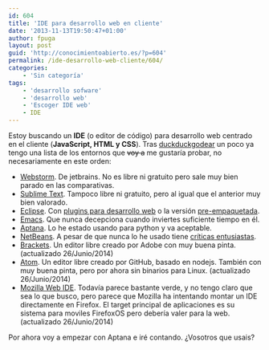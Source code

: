 ```yaml
---
id: 604
title: 'IDE para desarrollo web en cliente'
date: '2013-11-13T19:50:47+01:00'
author: fpuga
layout: post
guid: 'http://conocimientoabierto.es/?p=604'
permalink: /ide-desarrollo-web-cliente/604/
categories:
    - 'Sin categoría'
tags:
    - 'desarrollo sofware'
    - 'desarrollo web'
    - 'Escoger IDE web'
    - IDE
---
```


Estoy buscando un **IDE** (o editor de código) para desarrollo web centrado en el cliente (**JavaScript, HTML y CSS**). Tras [duckduckgodear](https://duckduckgo.com/?q=IDE+javascript) un poco ya tengo una lista de los entornos que <del>voy a</del> me gustaría probar, no necesariamente en este orden:

- [Webstorm](http://www.jetbrains.com/webstorm/). De jetbrains. No es libre ni gratuito pero sale muy bien parado en las comparativas.
- [Sublime Text](http://www.sublimetext.com/). Tampoco libre ni gratuito, pero al igual que el anterior muy bien valorado.
- [Eclipse](http://www.eclipse.org/). Con [plugins para desarrollo web](http://www.eclipse.org/webtools/jsdt/) o la versión [pre-empaquetada](http://www.eclipse.org/downloads/packages/eclipse-ide-javascript-web-developers/heliossr1).
- [Emacs](http://www.gnu.org/software/emacs/). Que nunca decepciona cuando inviertes suficiente tiempo en él.
- [Aptana](http://www.aptana.com/). Lo he estado usando para python y va aceptable.
- [NetBeans](https://netbeans.org/). A pesar de que nunca lo he usado tiene [críticas entusiastas](http://stackoverflow.com/a/4148475/930271).
- [Brackets](http://brackets.io/). Un editor libre creado por Adobe con muy buena pinta. (actualizado 26/Junio/2014)
- [Atom](https://atom.io/). Un editor libre creado por GitHub, basado en nodejs. También con muy buena pinta, pero por ahora sin binarios para Linux. (actualizado 26/Junio/2014)
- [Mozilla Web IDE](https://hacks.mozilla.org/2014/06/webide-lands-in-nightly/). Todavía parece bastante verde, y no tengo claro que sea lo que busco, pero parece que Mozilla ha intentando montar un IDE directamente en Firefox. El target principal de aplicaciones es su sistema para moviles FirefoxOS pero debería valer para la web.(actualizado 26/Junio/2014)

Por ahora voy a empezar con Aptana e iré contando. ¿Vosotros que usais?